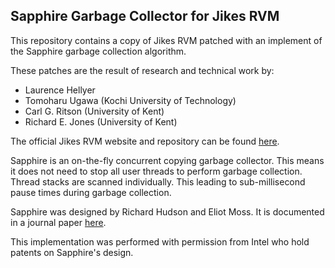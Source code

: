 ## Sapphire Garbage Collector for Jikes RVM

This repository contains a copy of Jikes RVM patched with an
implement of the Sapphire garbage collection algorithm.

These patches are the result of research and technical work by:
* Laurence Hellyer
* Tomoharu Ugawa (Kochi University of Technology)
* Carl G. Ritson (University of Kent)
* Richard E. Jones (University of Kent)

The official Jikes RVM website and repository can be found [here](http://jikesrvm.org).

Sapphire is an on-the-fly concurrent copying garbage collector.
This means it does not need to stop all user threads to perform
garbage collection.  Thread stacks are scanned individually.
This leading to sub-millisecond pause times during garbage
collection.

Sapphire was designed by Richard Hudson and Eliot Moss.
It is documented in a journal paper [here](http://onlinelibrary.wiley.com/doi/10.1002/cpe.712/abstract).

This implementation was performed with permission from Intel
who hold patents on Sapphire's design.
